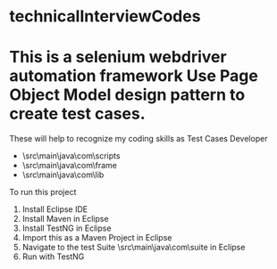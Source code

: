 # technicalInterviewCodes
This is a selenium webdriver automation framework
Use Page Object Model design pattern to create test cases.
====
These will help to recognize my coding skills as Test Cases Developer
- \src\main\java\com\scripts
- \src\main\java\com\frame
- \src\main\java\com\lib

To run this project
1. Install Eclipse IDE
2. Install Maven in Eclipse 
3. Install TestNG in Eclipse
4. Import this as a Maven Project in Eclipse
5. Navigate to the test Suite \src\main\java\com\suite in Eclipse
6. Run with TestNG
